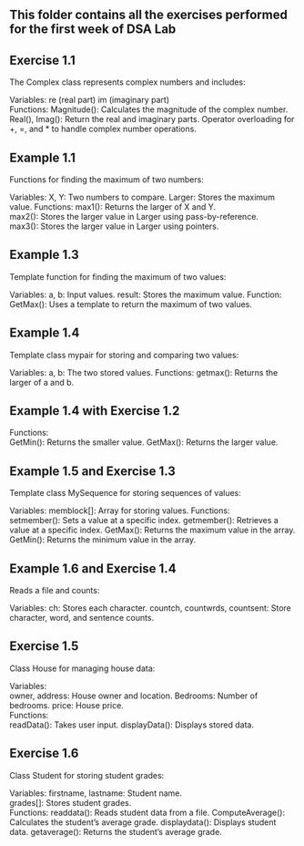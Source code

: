 This folder contains all the exercises performed for the first week of DSA Lab
--------------------------------------------------------------------------------------------------
Exercise 1.1
-------------- 
The Complex class represents complex numbers and includes: 
  
Variables: 
re (real part) 
im (imaginary part)  
Functions: 
Magnitude(): Calculates the magnitude of the complex number. 
Real(), Imag(): Return the real and imaginary parts. 
Operator overloading for +, =, and * to handle complex number operations. 

Example 1.1
--------------
Functions for finding the maximum of two numbers:  
  
Variables: 
X, Y: Two numbers to compare. 
Larger: Stores the maximum value. 
Functions: 
max1(): Returns the larger of X and Y.  
max2(): Stores the larger value in Larger using pass-by-reference.  
max3(): Stores the larger value in Larger using pointers.  

Example 1.3  
--------------  
Template function for finding the maximum of two values:  
  
Variables: 
a, b: Input values. 
result: Stores the maximum value. 
Function: 
GetMax(): Uses a template to return the maximum of two values. 
 
Example 1.4 
--------------
Template class mypair for storing and comparing two values: 

Variables: 
a, b: The two stored values. 
Functions: 
getmax(): Returns the larger of a and b. 

Example 1.4 with Exercise 1.2
--------------

Functions:  
GetMin(): Returns the smaller value.
GetMax(): Returns the larger value.

Example 1.5 and Exercise 1.3
--------------
Template class MySequence for storing sequences of values:
 
Variables: 
memblock[]: Array for storing values. 
Functions:  
setmember(): Sets a value at a specific index. 
getmember(): Retrieves a value at a specific index. 
GetMax(): Returns the maximum value in the array. 
GetMin(): Returns the minimum value in the array. 

Example 1.6 and Exercise 1.4  
--------------
Reads a file and counts:   
 
Variables: 
ch: Stores each character. 
countch, countwrds, countsent: Store character, word, and sentence counts. 

Exercise 1.5
-------------- 
Class House for managing house data: 

Variables:  
owner, address: House owner and location. 
Bedrooms: Number of bedrooms. 
price: House price.  
Functions:  
readData(): Takes user input. 
displayData(): Displays stored data. 


Exercise 1.6
--------------
Class Student for storing student grades:

Variables:
firstname, lastname: Student name.  
grades[]: Stores student grades.   
Functions:
readdata(): Reads student data from a file. 
ComputeAverage(): Calculates the student’s average grade. 
displaydata(): Displays student data. 
getaverage(): Returns the student’s average grade. 

